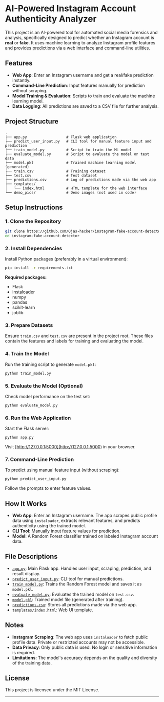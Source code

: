 # AI-Powered Instagram Account Authenticity Analyzer

This project is an AI-powered tool for automated social media forensics and analysis, specifically designed to predict whether an Instagram account is **real** or **fake**. It uses machine learning to analyze Instagram profile features and provides predictions via a web interface and command-line utilities.

## Features

- **Web App**: Enter an Instagram username and get a real/fake prediction instantly.
- **Command-Line Prediction**: Input features manually for prediction without scraping.
- **Model Training & Evaluation**: Scripts to train and evaluate the machine learning model.
- **Data Logging**: All predictions are saved to a CSV file for further analysis.

## Project Structure

```
.
├── app.py                  # Flask web application
├── predict_user_input.py   # CLI tool for manual feature input and prediction
├── train_model.py          # Script to train the ML model
├── evaluate_model.py       # Script to evaluate the model on test data
├── model.pkl               # Trained machine learning model (generated)
├── train.csv               # Training dataset
├── test.csv                # Test dataset
├── predictions.csv         # Log of predictions made via the web app
├── templates/
│   └── index.html          # HTML template for the web interface
└── demo_pics/              # Demo images (not used in code)
```

## Setup Instructions

### 1. Clone the Repository

```sh
git clone https://github.com/Ojas-hacker/instagram-fake-account-detector.git
cd instagram-fake-account-detector
```

### 2. Install Dependencies

Install Python packages (preferably in a virtual environment):

```sh
pip install -r requirements.txt
```

**Required packages:**
- Flask
- instaloader
- numpy
- pandas
- scikit-learn
- joblib

### 3. Prepare Datasets

Ensure `train.csv` and `test.csv` are present in the project root. These files contain the features and labels for training and evaluating the model.

### 4. Train the Model

Run the training script to generate `model.pkl`:

```sh
python train_model.py
```

### 5. Evaluate the Model (Optional)

Check model performance on the test set:

```sh
python evaluate_model.py
```

### 6. Run the Web Application

Start the Flask server:

```sh
python app.py
```

Visit [http://127.0.0.1:5000](http://127.0.0.1:5000) in your browser.

### 7. Command-Line Prediction

To predict using manual feature input (without scraping):

```sh
python predict_user_input.py
```

Follow the prompts to enter feature values.

## How It Works

- **Web App**: Enter an Instagram username. The app scrapes public profile data using `instaloader`, extracts relevant features, and predicts authenticity using the trained model.
- **CLI Tool**: Manually input feature values for prediction.
- **Model**: A Random Forest classifier trained on labeled Instagram account data.

## File Descriptions

- [`app.py`](app.py): Main Flask app. Handles user input, scraping, prediction, and result display.
- [`predict_user_input.py`](predict_user_input.py): CLI tool for manual predictions.
- [`train_model.py`](train_model.py): Trains the Random Forest model and saves it as `model.pkl`.
- [`evaluate_model.py`](evaluate_model.py): Evaluates the trained model on `test.csv`.
- [`model.pkl`](model.pkl): Trained model file (generated after training).
- [`predictions.csv`](predictions.csv): Stores all predictions made via the web app.
- [`templates/index.html`](templates/index.html): Web UI template.

## Notes

- **Instagram Scraping**: The web app uses `instaloader` to fetch public profile data. Private or restricted accounts may not be accessible.
- **Data Privacy**: Only public data is used. No login or sensitive information is required.
- **Limitations**: The model's accuracy depends on the quality and diversity of the training data.

## License

This project is licensed under the MIT License.

---
